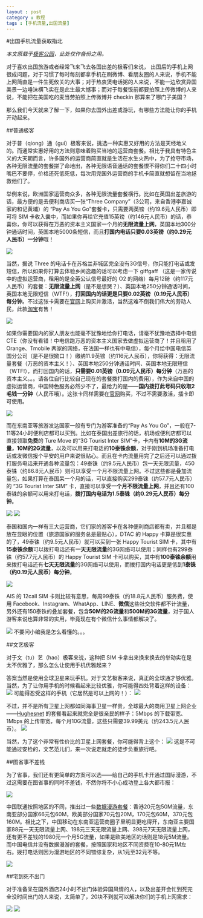 ```yaml
---
layout : post
category : 教程
tags : [手机流量,出国流量]
---
```

#出国手机流量获取指北

*本文原载于[极客公园](http://www.geekpark.net/read/view/192730)，此处仅作备份之用。*


对于喜欢出国旅游或者经常飞来飞去各国出差的极客们来说， 出国后的手机上网很成问题，对于习惯了每时每刻都拿手机在刷微博、看朋友圈的人来说，手机不能上网简直是一件生死攸关的大事；对于热衷煲电话粥的人来说，不能一边欣赏异国美景一边唾沫横飞实在是此生最大憾事；而对于每餐饭前都要拍照上传微博的人来说，不能把在美国吃的麦当劳拍照上传微博并 checkin 那算来了哪门子美国？

那么我们今天就来了解一下，如果你去国外出差或游玩，有哪些方法能让你的手机开动起来。

##普通极客

对于普（qiong）通（gui）极客来说，挑选一种实惠又好用的方法是天经地义的。而通常实惠好用的方法则意味着购买当地的运营商套餐。相比于我具有特色主义的大天朝而言，许多国外的运营商简直就是生活在水生火热中，为了抢夺市场，各种无限流量的套餐拼了命地出，各种无限语音通话的套餐恨不得你们二十四小时嘴巴不要停，价格还死低死低，每次用完国外运营商的手机卡简直就想留在当地拯救他们了。

举例来说，欧洲国家运营商众多，各种无限流量套餐横行。比如在英国出差旅游的话，最方便的是去便利商店买一张“Three Company”（3公司，来自香港李嘉诚家的和记黄埔）的 “Pay As You Go”套餐卡，只需要两英镑（约19.6元人民币）即可将 SIM 卡收入囊中，而如果你再给它充值15英镑（约146元人民币）的话，恭喜你，你可以获得在万恶的资本主义国家一个月的**无限流量上网**，英国本地300分钟通话时间，英国本地5000条短信，而且**打国内电话只要0.03英镑（约0.29元人民币）一分钟**哦！

![](http://geekpark-img.qiniudn.com/uploads/reading/seed/fae8cac6d6c69992ef26ed1020672874.jpg)

当然，据说 Three 的电话卡在苏格兰非城区完全没有3G信号，你只能打电话或发短信，所以如果你打算去体验乡间逸趣的话可以考虑一下 giffgaff （这是一家传说中的虚拟运营商，租用的是全英公认信号最好的 O2 的网络）每月12磅（约117元人民币）的套餐：**无限流量上网**（是不是想哭？）、英国本地250分钟通话时间，英国本地无限短信（WTF!），**打回国内的话更是只要0.02英镑（0.19元人民币）每分钟**。不过这张卡需要在[官网](http://giffgaff.com/)上购买并激活，当然这难不倒我们伟大的劳动人民，此款[淘宝](http://s.taobao.com/search?spm=a230r.1.8.3.9FTvWG&promote=0&sort=sale-desc&initiative_id=staobaoz_20131115&tab=all&q=giffgaff&stats_click=search_radio_all%3A1#J_relative)有售！

![](http://geekpark-img.qiniudn.com/uploads/reading/seed/2fb7f1f8011fe7762c370d83ae5b1c7f.jpg)

如果你需要国内的家人朋友也能毫不犹豫地给你打电话，请毫不犹豫地选择中电信 CTE（你没有看错！中电信跑万恶的资本主义国家去做虚拟运营商了！并且租用了 Orange、Tmobile 两家的网络，在法国一样也有中电信），每个月给中国电信英国分公司（是不是很拗口！）缴纳11.9英镑（约116元人民币），你将获得：无限流量套餐（万恶的资本主义！）、英国本地250分钟通话时间、英国本地无限短信（WTF!），而打回国内的话，**只需要0.01英镑（0.09元人民币）每分钟**（万恶的资本主义。。。请各位自行比较自己现在的套餐拨打国内的费用），作为来自中国的虚拟运营商，中国特色服务必然少不了，最给力的是——**国内拨打此号码只收取2毛钱一分钟**（人民币哦）。这张卡同样需要在[官网](http://www.ctexcel.com/)购买，不过不需要激活，插卡即可使用。

![](http://geekpark-img.qiniudn.com/uploads/reading/seed/93ba876998e9954051c47f496b7cb6d9.jpg)

而在东南亚等旅游发达国家一般有专门为游客准备的“Pay As You Go”，一般在7-11等24小时便利店都可以买到。比如在泰国出差旅行的话，机场或便利店都可以直接领取**免费**的 Ture Move 的“3G Tourist Inter SIM”卡，卡内有**10M的3G流量，10M的2G流量**，以及可以用来打电话的**10泰铢余额**，对于刚到机场准备打电话或发微信报个平安的用户来说很贴心。而且在卡内流量用完了之后还可以通过拨打服务电话来开通各种流量包：49泰铢（约9.5元人民币）包一天无限流量，450泰铢（约86.8元人民币）则可以享受一个月不限流量上网。不过这些都是叠加流量包，如果打算在泰国呆一个月的话，可以直接购买299泰铢（约57.7元人民币）的 “3G Tourist Inter SIM” 卡，直接可以享受**一个月不限流量上网**，并且还有100泰铢的余额可以用来打电话，**拨打国内电话为1.5泰铢（约0.29元人民币）每分钟**。

![](http://geekpark-img.qiniudn.com/uploads/reading/seed/87ad2b350ac4c101df0300403264db57.jpg)
![](http://geekpark-img.qiniudn.com/uploads/reading/seed/23f672c388bc6c642bfd66eb030d59cd.jpg)

泰国和国内一样有三大运营商，它们家的游客卡在各种便利商店都有卖，并且都是放在显眼的位置（旅游国家的服务总是最贴心），DTAC 的 Happy 卡算是很实惠的了，49泰铢（约9.5元人民币）就可以买到一张 Happy Tourist SIM 卡，其中有**15泰铢余额**可以拨打电话还有**一天无限流量**的3G网络可以使用；同样也有299泰铢（约57.7元人民币）的 Happy Tourist SIM 卡可以购买，其中有**100泰铢余额**用来拨打电话还有**七天无限流量**的3G网络可以使用，而拨打国内电话更是低到**1泰铢（约0.19元人民币）每分钟**。

![](http://geekpark-img.qiniudn.com/uploads/reading/seed/fcf6c905e99b6f86b84947f8ff47493c.jpg)

AIS 的 12call SIM 卡则比较有意思，每周99泰铢（约18.8元人民币）服务费，使用 Facebook、Instagram、WhatApp、LINE、**微信**这些社交软件都不计流量，另外还有150泰铢的叠加套餐，包含**50M的2G流量**和**500M的3G流量**，对于国人游客来说也算非常的实用，毕竟现在有个微信什么事情都解决了。

![](http://geekpark-img.qiniudn.com/uploads/reading/seed/4be82f4ee4ea66d461febedf3d20559d.jpg)
不要问小编我是怎么看懂的。。。

##文艺极客

对于文（tu）艺（hao）极客来说，这种把 SIM 卡拿出来换来换去的举动实在是太不优雅了，那么怎么让使用手机优雅起来？

答案当然是使用全球卫星来玩手机。对于文艺极客来说，真正的全球通才够优雅。当然，为了让你用手机的时候看起来比较优雅，你可能得四处背着这样的设备：
![](http://geekpark-img.qiniudn.com/uploads/reading/seed/06f5848f48796ff2e4e7943fe4fe22fa.jpg)
可能得忍受这样的手机（它居然是可以上网的！）：
![](http://geekpark-img.qiniudn.com/uploads/reading/seed/87fe9ad67aa4a831e1275d3a5c3a302b.jpg)

不过，并不是所有卫星上网都如同海事卫星一样贵，全球最大的商用卫星上网企业——[Hughesnet](http://www.hughesnet.com/) 的套餐看起来就完全是很亲民的样子：5Mbps 的下载带宽、1Mbps 的上传带宽，每个月10G流量，这些只需要39.99美元（约243.5元人民币）。
![](http://geekpark-img.qiniudn.com/uploads/reading/seed/e65525e9b81bbdfeeb32f9f79da94208.jpg)

当然，为了这个非常有性价比的卫星上网套餐，你可能得背上这个：
![](http://geekpark-img.qiniudn.com/uploads/reading/seed/c39d8d5ded06cb7d6efe3b27b636322a.jpg)
这是不可能通过安检的，文艺范儿们，来一次说走就走的徒步负重旅行吧。

##图省事不差钱

为了省事，我们还有更简单的方案可以选——给自己的手机卡开通过国际漫游，不过这需要在图省事的同时不差钱，不然你将不小心成功登上各大都市报：

![](http://geekpark-img.qiniudn.com/uploads/reading/seed/412cd1d4037307a7a864dc3c9e1ea08d.jpg)

中国联通按照地区的不同，推出过一些[数据漫游套餐](http://iservice.10010.com/oftenInfo.html?menuId=000300030001)：香港20元包50M流量，东南亚部分国家66元包60M，欧美部分国家70元包20M，170元包60M，370元包160M。相比之下，中国移动在东南亚运营商圈子里明显更吃得开，东南亚主要国家88元一天无限流量上网、198元三天无限流量上网、398元7天无限流量上网，还有更不差钱的1980元一个月5G流量，如果是欧美地区的话则是18元5M流量。而中国电信并没有数据漫游的套餐，按照国家和地区不同资费在10-80元1M左右。拨打电话则因为漫游地区的不同错综复杂，从1元至32元不等。

![](http://geekpark-img.qiniudn.com/uploads/reading/seed/cea085ea98d8119ccb7fbc37b2883e49.jpg)

##宅到死不出门

对于准备呆在国外酒店24小时不出门体验异国风情的人，以及出差开会忙到死完全没时间出门的人来说，太简单了，20块不到就可以解决你们的手机上网需求：

![](http://geekpark-img.qiniudn.com/uploads/reading/seed/e79bee6b0bc1086f36583a9a9db61f14.jpg)
![](http://geekpark-img.qiniudn.com/uploads/reading/seed/acf78fecd847f568a478c30e35802406.jpg)

